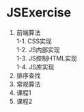 # JSExercise  
1. 前端算法  
1-1. CSS实现  
1-2. JS内部实现  
1-3. JS控制HTML实现  
1-4. JS库实现  
2. 排序查找   
3. 常规算法  
4. 课程1  
5. 课程2  